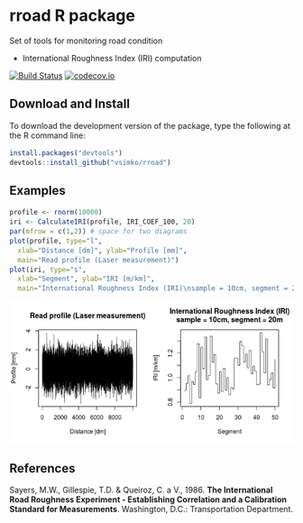 <!-- README.md is generated from README.Rmd. Please edit that file -->
rroad R package
===============

Set of tools for monitoring road condition

-   International Roughness Index (IRI) computation

[![Build Status](https://travis-ci.org/vsimko/rroad.svg)](https://travis-ci.org/vsimko/rroad) [![codecov.io](https://codecov.io/github/vsimko/rroad/coverage.svg?branch=master)](https://codecov.io/github/vsimko/rroad?branch=master)

Download and Install
--------------------

To download the development version of the package, type the following at the R command line:

``` r
install.packages("devtools")
devtools::install_github("vsimko/rroad")
```

Examples
--------

``` r
profile <- rnorm(10000)
iri <- CalculateIRI(profile, IRI_COEF_100, 20)
par(mfrow = c(1,2)) # space for two diagrams
plot(profile, type="l",
  xlab="Distance [dm]", ylab="Profile [mm]",
  main="Read profile (Laser measurement)")
plot(iri, type="s",
  xlab="Segment", ylab="IRI [m/km]",
  main="International Roughness Index (IRI)\nsample = 10cm, segment = 20m")
```

![](inst/webimg/README-iri_from_random_profile-1.png)<!-- -->

References
----------

<a id="Sayers1986"/> Sayers, M.W., Gillespie, T.D. & Queiroz, C. a V., 1986. **The International Road Roughness Experiment - Establishing Correlation and a Calibration Standard for Measurements**. Washington, D.C.: Transportation Department.
